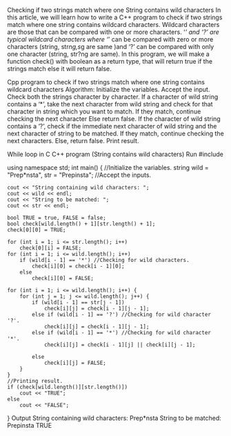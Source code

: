Checking if two strings match where one String contains wild characters
In this article, we will learn how to write a C++ program to check if two strings match where one string contains wildcard characters. Wildcard characters are those that can be compared with one or more characters. ‘*’ and ‘?’ are typical wildcard characters where ‘*’ can be compared with zero or more characters (string, str*ng,s*g are same )and ‘?’ can be compared with only one character (string, str?ng are same). In this program, we will make a function check() with boolean as a return type, that will return true if the strings match else it will return false.

Cpp program to check if two strings match where one string contains wildcard characters
Algorithm:
Initialize the variables.
Accept the input.
Check both the strings character by character.
If a character of wild  string contains a ‘*’, take the next character from wild string and check for that character in string which you want to match.
If they match, continue checking the next character
Else return false.
If the character of wild string contains a ‘?’, check if the immediate next character of wild string and the next character of string to be matched.
If they match, continue checking  the next characters.
Else, return false.
Print result.
 
While loop in C
C++ program (String contains wild characters)
Run
#include<iostream>

using namespace std;
int main() {
    //Initialize the variables.
    string wild = "Prep*nsta", str = "Prepinsta";
    //Accept the inputs.

    cout << "String containing wild characters: ";
    cout << wild << endl;
    cout << "String to be matched: ";
    cout << str << endl;

    bool TRUE = true, FALSE = false;
    bool check[wild.length() + 1][str.length() + 1];
    check[0][0] = TRUE;

    for (int i = 1; i <= str.length(); i++)
        check[0][i] = FALSE;
    for (int i = 1; i <= wild.length(); i++)
        if (wild[i - 1] == '*') //Checking for wild characters.
            check[i][0] = check[i - 1][0];
        else
            check[i][0] = FALSE;

    for (int i = 1; i <= wild.length(); i++) {
        for (int j = 1; j <= wild.length(); j++) {
            if (wild[i - 1] == str[j - 1])
                check[i][j] = check[i - 1][j - 1];
            else if (wild[i - 1] == '?') //Checking for wild character '?'.
                check[i][j] = check[i - 1][j - 1];
            else if (wild[i - 1] == '*') //Checking for wild character '*'.
                check[i][j] = check[i - 1][j] || check[i][j - 1];

            else
                check[i][j] = FALSE;
        }
    }
    //Printing result.
    if (check[wild.length()][str.length()])
        cout << "TRUE";
    else
        cout << "FALSE";
}
Output
String containing wild characters: Prep*nsta
String to be matched: Prepinsta
TRUE
